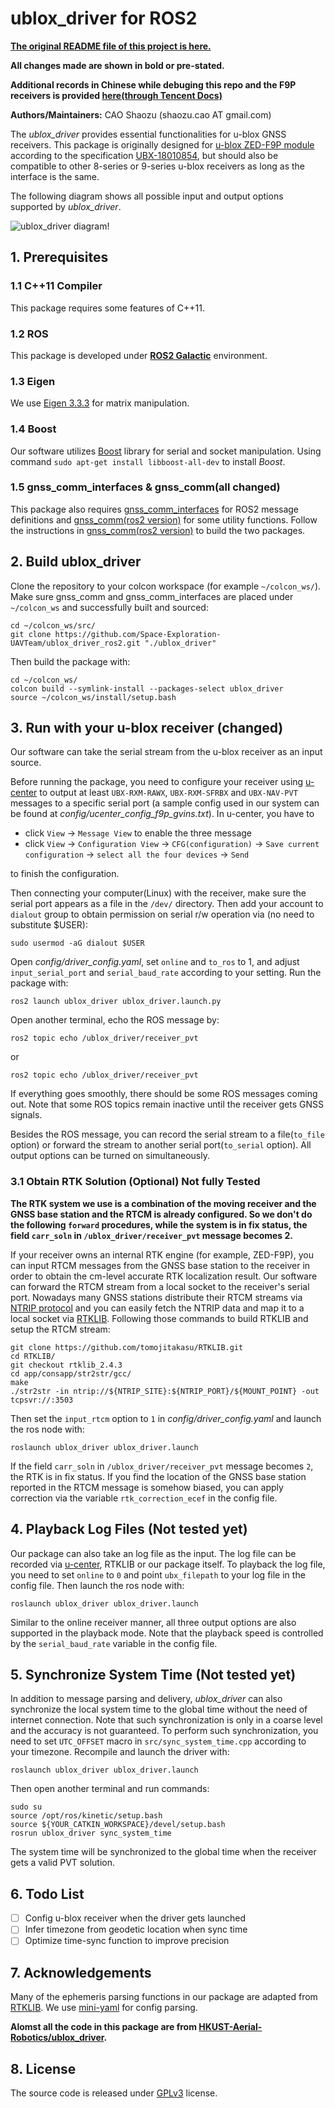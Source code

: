 # ublox_driver for ROS2
[**The original README file of this project is here.**](README_old.md)

**All changes made are shown in bold or pre-stated.**

**Additional records in Chinese while debuging this repo and the F9P receivers is provided [here(through Tencent Docs)](https://docs.qq.com/doc/DVkF6d3RYVWtGQXBG)**

**Authors/Maintainers:** CAO Shaozu (shaozu.cao AT gmail.com)

The *ublox_driver* provides essential functionalities for u-blox GNSS receivers. This package is originally designed for [u-blox ZED-F9P module](https://www.u-blox.com/en/product/zed-f9p-module) according to the specification [UBX-18010854](https://www.u-blox.com/en/docs/UBX-18010854), but should also be compatible to other 8-series or 9-series u-blox receivers as long as the interface is the same.

The following diagram shows all possible input and output options supported by *ublox_driver*.

![ublox_driver diagram!](/figures/ublox_driver_diagram.svg "ublox_driver_diagram")

## 1. Prerequisites

### 1.1 C++11 Compiler
This package requires some features of C++11.

### 1.2 ROS
This package is developed under **[ROS2 Galactic](https://docs.ros.org/en/galactic/index.html)** environment.

### 1.3 Eigen
We use [Eigen 3.3.3](https://gitlab.com/libeigen/eigen/-/archive/3.3.3/eigen-3.3.3.zip) for matrix manipulation.

### 1.4 Boost
Our software utilizes [Boost](https://www.boost.org/) library for serial and socket manipulation. Using command `sudo apt-get install libboost-all-dev` to install *Boost*.

### 1.5 **gnss_comm_interfaces & gnss_comm(all changed)**
This package also requires [gnss_comm_interfaces](https://github.com/Space-Exploration-UAVTeam/gnss_comm_interfaces) for ROS2 message definitions and [gnss_comm(ros2 version)](https://github.com/Space-Exploration-UAVTeam/gnss_comm) for some utility functions. Follow the instructions in [gnss_comm(ros2 version)](https://github.com/Space-Exploration-UAVTeam/gnss_comm##1-prerequisites) to build the two packages.

## 2. Build ublox_driver
Clone the repository to your colcon workspace (for example `~/colcon_ws/`). Make sure gnss_comm and gnss_comm_interfaces are placed under `~/colcon_ws` and successfully built and sourced:
```
cd ~/colcon_ws/src/
git clone https://github.com/Space-Exploration-UAVTeam/ublox_driver_ros2.git "./ublox_driver"
```
Then build the package with:
```
cd ~/colcon_ws/
colcon build --symlink-install --packages-select ublox_driver
source ~/colcon_ws/install/setup.bash
```
## 3. Run with your u-blox receiver **(changed)**
Our software can take the serial stream from the u-blox receiver as an input source. 

Before running the package, you need to configure your receiver using [u-center](https://www.u-blox.com/en/product/u-center) to output at least `UBX-RXM-RAWX`, `UBX-RXM-SFRBX` and `UBX-NAV-PVT` messages to a specific serial port (a sample config used in our system can be found at *config/ucenter_config_f9p_gvins.txt*). In u-center, you have to 
+ click `View` -> `Message View` to enable the three message 
+ click `View` -> `Configuration View` -> `CFG(configuration)` -> `Save current configuration` -> `select all the four devices` -> `Send`

to finish the configuration.

Then connecting your computer(Linux) with the receiver, make sure the serial port appears as a file in the `/dev/` directory. Then add your account to `dialout` group to obtain permission on serial r/w operation via (no need to substitute $USER):
```
sudo usermod -aG dialout $USER
```
Open *config/driver_config.yaml*, set `online` and `to_ros` to 1, and adjust `input_serial_port` and `serial_baud_rate` according to your setting. Run the package with:
```
ros2 launch ublox_driver ublox_driver.launch.py
```

Open another terminal, echo the ROS message by:
```
ros2 topic echo /ublox_driver/receiver_pvt
```
or
```
ros2 topic echo /ublox_driver/receiver_pvt
```
If everything goes smoothly, there should be some ROS messages coming out. Note that some ROS topics remain inactive until the receiver gets GNSS signals. 

Besides the ROS message, you can record the serial stream to a file(`to_file` option) or forward the stream to another serial port(`to_serial` option). All output options can be turned on simultaneously.

### 3.1 Obtain RTK Solution (Optional) **Not fully Tested**
**The RTK system we use is a combination of the moving receiver and the GNSS base station and the RTCM is already configured. So we don't do the following `forward` procedures, while the system is in fix status, the field `carr_soln` in `/ublox_driver/receiver_pvt` message becomes 2.**

If your receiver owns an internal RTK engine (for example, ZED-F9P), you can input RTCM messages from the GNSS base station to the receiver in order to obtain the cm-level accurate RTK localization result. Our software can forward the RTCM stream from a local socket to the receiver's serial port. Nowadays many GNSS stations distribute their RTCM streams via [NTRIP protocol](https://en.wikipedia.org/wiki/Networked_Transport_of_RTCM_via_Internet_Protocol) and you can easily fetch the NTRIP data and map it to a local socket via [RTKLIB](http://www.rtklib.com/). Following those commands to build RTKLIB and setup the RTCM stream:
```
git clone https://github.com/tomojitakasu/RTKLIB.git
cd RTKLIB/
git checkout rtklib_2.4.3
cd app/consapp/str2str/gcc/
make
./str2str -in ntrip://${NTRIP_SITE}:${NTRIP_PORT}/${MOUNT_POINT} -out tcpsvr://:3503
```
Then set the `input_rtcm` option to `1` in *config/driver_config.yaml* and launch the ros node with:
```
roslaunch ublox_driver ublox_driver.launch
```
If the field `carr_soln` in `/ublox_driver/receiver_pvt` message becomes `2`, the RTK is in fix status. If you find the location of the GNSS base station reported in the RTCM message is somehow biased, you can apply correction via the variable `rtk_correction_ecef` in the config file.

## 4. Playback Log Files (**Not tested yet**)

Our package can also take an log file as the input. The log file can be recorded via [u-center](https://www.u-blox.com/en/product/u-center), RTKLIB or our package itself. To playback the log file, you need to set `online` to `0` and point `ubx_filepath` to your log file in the config file. Then launch the ros node with:
```
roslaunch ublox_driver ublox_driver.launch
```
Similar to the online receiver manner, all three output options are also supported in the playback mode. Note that the playback speed is controlled by the `serial_baud_rate` variable in the config file.


## 5. Synchronize System Time (**Not tested yet**)
In addition to message parsing and delivery, *ublox_driver* can also synchronize the local system time to the global time without the need of internet connection. Note that such synchronization is only in a coarse level and the accuracy is not guaranteed. To perform such synchronization, you need to set `UTC_OFFSET` macro in `src/sync_system_time.cpp` according to your timezone. Recompile and launch the driver with:
```
roslaunch ublox_driver ublox_driver.launch
```
Then open another terminal and run commands:
```
sudo su
source /opt/ros/kinetic/setup.bash
source ${YOUR_CATKIN_WORKSPACE}/devel/setup.bash
rosrun ublox_driver sync_system_time
```
The system time will be synchronized to the global time when the receiver gets a valid PVT solution.

## 6. Todo List

- [ ] Config u-blox receiver when the driver gets launched
- [ ] Infer timezone from geodetic location when sync time
- [ ] Optimize time-sync function to improve precision

## 7. Acknowledgements
Many of the ephemeris parsing functions in our package are adapted from [RTKLIB](http://www.rtklib.com/). We use [mini-yaml](https://github.com/jimmiebergmann/mini-yaml) for config parsing.

**Alomst all the code in this package are from [HKUST-Aerial-Robotics/ublox_driver](https://github.com/HKUST-Aerial-Robotics/ublox_driver).**

## 8. License
The source code is released under [GPLv3](https://www.gnu.org/licenses/gpl-3.0.html) license.

